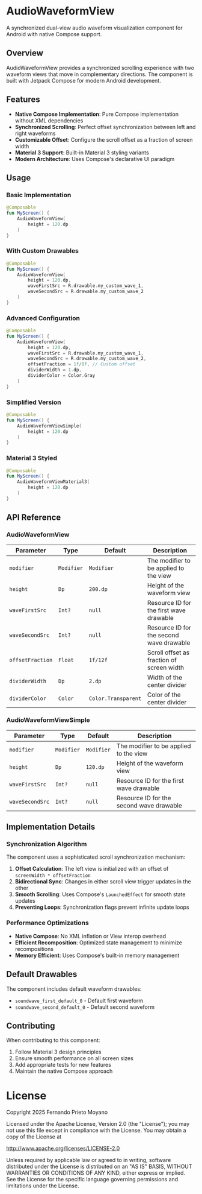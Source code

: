 # AudioWaveformView

A synchronized dual-view audio waveform visualization component for Android with native Compose support.

## Overview

AudioWaveformView provides a synchronized scrolling experience with two waveform views that move in complementary directions. The component is built with Jetpack Compose for modern Android development.

## Features

- **Native Compose Implementation**: Pure Compose implementation without XML dependencies
- **Synchronized Scrolling**: Perfect offset synchronization between left and right waveforms
- **Customizable Offset**: Configure the scroll offset as a fraction of screen width
- **Material 3 Support**: Built-in Material 3 styling variants
- **Modern Architecture**: Uses Compose's declarative UI paradigm

## Usage

### Basic Implementation

```kotlin
@Composable
fun MyScreen() {
    AudioWaveformView(
        height = 120.dp
    )
}
```

### With Custom Drawables

```kotlin
@Composable
fun MyScreen() {
    AudioWaveformView(
        height = 120.dp,
        waveFirstSrc = R.drawable.my_custom_wave_1,
        waveSecondSrc = R.drawable.my_custom_wave_2
    )
}
```

### Advanced Configuration

```kotlin
@Composable
fun MyScreen() {
    AudioWaveformView(
        height = 120.dp,
        waveFirstSrc = R.drawable.my_custom_wave_1,
        waveSecondSrc = R.drawable.my_custom_wave_2,
        offsetFraction = 1f/8f, // Custom offset
        dividerWidth = 1.dp,
        dividerColor = Color.Gray
    )
}
```

### Simplified Version

```kotlin
@Composable
fun MyScreen() {
    AudioWaveformViewSimple(
        height = 120.dp
    )
}
```

### Material 3 Styled

```kotlin
@Composable
fun MyScreen() {
    AudioWaveformViewMaterial3(
        height = 120.dp
    )
}
```

## API Reference

### AudioWaveformView

| Parameter | Type | Default | Description |
|-----------|------|---------|-------------|
| `modifier` | `Modifier` | `Modifier` | The modifier to be applied to the view |
| `height` | `Dp` | `200.dp` | Height of the waveform view |
| `waveFirstSrc` | `Int?` | `null` | Resource ID for the first wave drawable |
| `waveSecondSrc` | `Int?` | `null` | Resource ID for the second wave drawable |
| `offsetFraction` | `Float` | `1f/12f` | Scroll offset as fraction of screen width |
| `dividerWidth` | `Dp` | `2.dp` | Width of the center divider |
| `dividerColor` | `Color` | `Color.Transparent` | Color of the center divider |

### AudioWaveformViewSimple

| Parameter | Type | Default | Description |
|-----------|------|---------|-------------|
| `modifier` | `Modifier` | `Modifier` | The modifier to be applied to the view |
| `height` | `Dp` | `120.dp` | Height of the waveform view |
| `waveFirstSrc` | `Int?` | `null` | Resource ID for the first wave drawable |
| `waveSecondSrc` | `Int?` | `null` | Resource ID for the second wave drawable |

## Implementation Details

### Synchronization Algorithm

The component uses a sophisticated scroll synchronization mechanism:

1. **Offset Calculation**: The left view is initialized with an offset of `screenWidth * offsetFraction`
2. **Bidirectional Sync**: Changes in either scroll view trigger updates in the other
3. **Smooth Scrolling**: Uses Compose's `LaunchedEffect` for smooth state updates
4. **Preventing Loops**: Synchronization flags prevent infinite update loops

### Performance Optimizations

- **Native Compose**: No XML inflation or View interop overhead
- **Efficient Recomposition**: Optimized state management to minimize recompositions
- **Memory Efficient**: Uses Compose's built-in memory management

## Default Drawables

The component includes default waveform drawables:
- `soundwave_first_default_0` - Default first waveform
- `soundwave_second_default_0` - Default second waveform

## Contributing

When contributing to this component:

1. Follow Material 3 design principles
2. Ensure smooth performance on all screen sizes
3. Add appropriate tests for new features
4. Maintain the native Compose approach

#  License

Copyright 2025 Fernando Prieto Moyano

Licensed under the Apache License, Version 2.0 (the "License");
you may not use this file except in compliance with the License.
You may obtain a copy of the License at

   http://www.apache.org/licenses/LICENSE-2.0

Unless required by applicable law or agreed to in writing, software
distributed under the License is distributed on an "AS IS" BASIS,
WITHOUT WARRANTIES OR CONDITIONS OF ANY KIND, either express or implied.
See the License for the specific language governing permissions and
limitations under the License.
